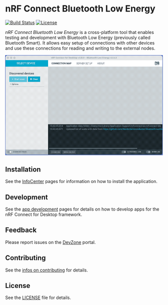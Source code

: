 # nRF Connect Bluetooth Low Energy

[![Build Status](https://dev.azure.com/NordicSemiconductor/Wayland/_apis/build/status/pc-nrfconnect-ble?branchName=main)](https://dev.azure.com/NordicSemiconductor/Wayland/_build/latest?definitionId=7&branchName=main)
[![License](https://img.shields.io/badge/license-Modified%20BSD%20License-blue.svg)](LICENSE)

*nRF Connect Bluetooth Low Energy* is a cross-platform tool that enables testing and development with Bluetooth Low Energy (previously called Bluetooth Smart). It allows easy setup of connections with other devices and use these connections for reading and writing to the external nodes.

![screenshot](resources/screenshot.gif)

## Installation

See the [InfoCenter](https://infocenter.nordicsemi.com/index.jsp?topic=%2Fstruct_nrftools%2Fstruct%2Fnrftools_nrfconnect.html) pages for information on how to install the application.

## Development

See the [app development](https://nordicsemiconductor.github.io/pc-nrfconnect-docs/) pages for details on how to develop apps for the nRF Connect for Desktop framework.

## Feedback

Please report issues on the [DevZone](https://devzone.nordicsemi.com) portal.

## Contributing

See the [infos on contributing](https://nordicsemiconductor.github.io/pc-nrfconnect-docs/contributing) for details.

## License

See the [LICENSE](LICENSE) file for details.

